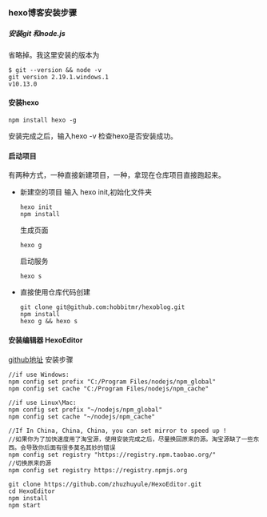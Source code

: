 ### hexo博客安装步骤
##### 安装git 和node.js
省略掉。我这里安装的版本为
```
$ git --version && node -v
git version 2.19.1.windows.1
v10.13.0
```
#### 安装hexo
```
npm install hexo -g
```
安装完成之后，输入hexo -v 检查hexo是否安装成功。

#### 启动项目
有两种方式，一种直接新建项目，一种，拿现在仓库项目直接跑起来。
- 新建空的项目
    输入 hexo init,初始化文件夹
    ```
    hexo init
    npm install
    ```
    生成页面
    ```
    hexo g
    ```
    启动服务
    ```
    hexo s
    ```
- 直接使用仓库代码创建
    ```
    git clone git@github.com:hobbitmr/hexoblog.git
    npm install
    hexo g && hexo s
    ```
#### 安装编辑器 HexoEditor
 [github地址](https://github.com/zhuzhuyule/HexoEditor)
 安装步骤
 ```
 //if use Windows:
npm config set prefix "C:/Program Files/nodejs/npm_global"
npm config set cache "C:/Program Files/nodejs/npm_cache" 

//if use Linux\Mac:
npm config set prefix "~/nodejs/npm_global"
npm config set cache "~/nodejs/npm_cache" 

//If In China, China, China, you can set mirror to speed up !
//如果你为了加快速度用了淘宝源，使用安装完成之后，尽量换回原来的源。淘宝源缺了一些东西。会导致你后面有很多莫名其妙的错误
npm config set registry "https://registry.npm.taobao.org/"
//切换原来的源
npm config set registry https://registry.npmjs.org

git clone https://github.com/zhuzhuyule/HexoEditor.git
cd HexoEditor
npm install
npm start
 ```


